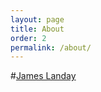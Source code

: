 ```yaml
---
layout: page
title: About
order: 2
permalink: /about/
---
```


#[James Landay](https://www.landay.org/)
